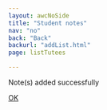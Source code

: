 ```yaml
---
layout: awcNoSide
title: "Student notes"
nav: "no"
back: "Back"
backurl: "addList.html"
page: listTutees

---
```


<p class="notesIntro">Note(s) added successfully</p>


<a class="btn btn-dark" href="addList.html" role="button">OK</a>